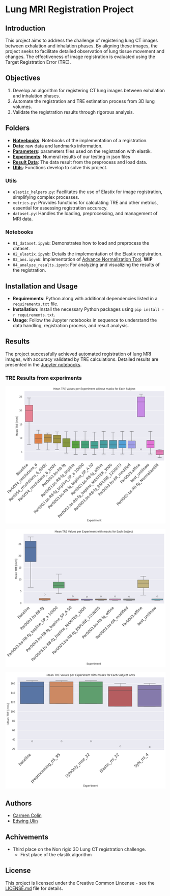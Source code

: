 # Lung MRI Registration Project

## Introduction
This project aims to address the challenge of registering lung CT images between exhalation and inhalation phases. By aligning these images, the project seeks to facilitate detailed observation of lung tissue movement and changes. The effectiveness of image registration is evaluated using the Target Registration Error (TRE).

## Objectives
1. Develop an algorithm for registering CT lung images between exhalation and inhalation phases.
2. Automate the registration and TRE estimation process from 3D lung volumes.
3. Validate the registration results through rigorous analysis.

## Folders
- [**Noteebooks**](noteebooks): Notebooks of the implementation of a registration.
- [**Data**](data): raw data and landmarks information.
- [**Parameters**](parameters): parameters files used on the registration with elastik.
- [**Experiments**](experiments): Numeral results of our testing in json files
- [**Result Data**](result_data): The data result from the preprocess and load data.
- [**Utils**](utils): Functions develop to solve this project.

### Utils
- `elastic_helpers.py`: Facilitates the use of Elastix for image registration, simplifying complex processes.
- `metrics.py`: Provides functions for calculating TRE and other metrics, essential for assessing registration accuracy.
- `dataset.py`: Handles the loading, preprocessing, and management of MRI data.

### Notebooks
- `01_dataset.ipynb`: Demonstrates how to load and preprocess the dataset.
- `02_elastix.ipynb`: Details the implementation of the Elastix registration.
- `03_ans.ipynb`: Implementation of [Advance Normalization Tool](https://github.com/ANTsX/ANTsPy). **WIP**
- `04_analyze_results.ipynb`: For analyzing and visualizing the results of the registration.

## Installation and Usage
- **Requirements**: Python along with additional dependencies listed in a `requirements.txt` file.
- **Installation**: Install the necessary Python packages using `pip install -r requirements.txt`.
- **Usage**: Follow the Jupyter notebooks in sequence to understand the data handling, registration process, and result analysis.


## Results
The project successfully achieved automated registration of lung MRI images, with accuracy validated by TRE calculations. Detailed results are presented in the [Jupyter notebooks](noteebooks/04_analyze_results.ipynb).

### TRE Results from experiments

![alt text](https://github.com/EdAlita/lung_registration/blob/main/images/TRE-unmaks.png?raw=true)

![alt text](https://github.com/EdAlita/lung_registration/blob/main/images/TRE-maks.png?raw=true)

![alt text](https://github.com/EdAlita/lung_registration/blob/main/images/ants.png?raw=true)

## Authors
- [Carmen Colin](https://github.com/CarmenColinTen)
- [Edwing Ulin](https://github.com/EdAlita)

## Achivements

- Third place on the Non rigid 3D Lung CT registration challenge.
    - First place of the elastik algorithm

## License
This project is licensed under the Creative Common Lincense - see the [LICENSE.md](LICENSE) file for details.
